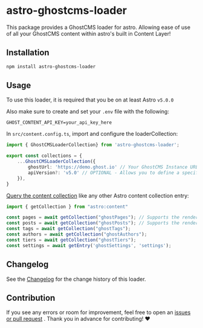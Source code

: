 # astro-ghostcms-loader

This package provides a GhostCMS loader for astro. Allowing ease of use of all your GhostCMS content within astro's built in Content Layer!

## Installation

```sh
npm install astro-ghostcms-loader
```

## Usage

To use this loader, it is required that you be on at least Astro `v5.0.0`

Also make sure to create and set your `.env` file with the following:

```.env
GHOST_CONTENT_API_KEY=your_api_key_here
```

In `src/content.config.ts`, import and configure the loaderCollection:

```ts
import { GhostCMSLoaderCollection} from 'astro-ghostcms-loader';

export const collections = {
	...GhostCMSLoaderCollection({
		ghostUrl: 'https://demo.ghost.io' // Your GhostCMS Instance URL
        apiVersion?: 'v5.0' // OPTIONAL - Allows you to define a specific version (min: v5.0)
	}),
}
```

[Query the content collection](https://docs.astro.build/en/guides/content-collections/#querying-collections) like any other Astro content collection entry:

```ts
import { getCollection } from "astro:content"

const pages = await getCollection("ghostPages"); // Supports the render() function from astro
const posts = await getCollection("ghostPosts"); // Supports the render() function from astro
const tags = await getCollection("ghostTags");
const authors = await getCollection("ghostAuthors");
const tiers = await getCollection("ghostTiers");
const settings = await getEntry('ghostSettings', 'settings');
```

## Changelog

See the [Changelog](./CHANGELOG.md) for the change history of this loader.

## Contribution

If you see any errors or room for improvement, feel free to open an [issues or pull request](https://github.com/MatthiesenXYZ/ghostcms-loader/) . Thank you in advance for contributing! ❤️